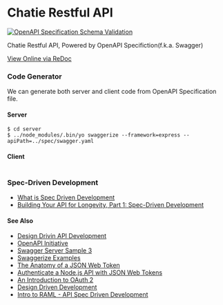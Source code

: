 # Chatie Restful API
[![OpenAPI Specification Schema Validation](https://online.swagger.io/validator?url=https://raw.githubusercontent.com/Chatie/api/master/spec/swagger.yaml)](http://editor.swagger.io/#/?import=https://raw.githubusercontent.com/Chatie/api/master/spec/swagger.yaml)

Chatie Restful API, Powered by OpenAPI Specifiction(f.k.a. Swagger)

[View Online via ReDoc](https://rebilly.github.io/ReDoc/?url=https://raw.githubusercontent.com/Chatie/api/master/spec/swagger.yaml)

### Code Generator

We can generate both server and client code from OpenAPI Specification file.

#### Server

```shell
$ cd server
$ ../node_modules/.bin/yo swaggerize --framework=express --apiPath=../spec/swagger.yaml
```

#### Client

```shell
```

### Spec-Driven Development

* [What is Spec Driven Development](https://www.mikestowe.com/blog/2014/11/what-is-spec-driven-development.php)
* [Building Your API for Longevity, Part 1: Spec-Driven Development](https://www.nginx.com/blog/building-api-for-longevity-spec-driven-development/)

#### See Also

* [Design Drivin API Development](http://www.slideshare.net/sofj/design-driven-api-development)
* [OpenAPI Initiative](https://www.openapis.org/)
* [Swagger Server Sample 3](https://github.com/BigstickCarpet/swagger-server/tree/master/samples/sample3)
* [Swaggerize Examples](https://github.com/subeeshcbabu/swaggerize-examples)
* [The Anatomy of a JSON Web Token](https://scotch.io/tutorials/the-anatomy-of-a-json-web-token)
* [Authenticate a Node.js API with JSON Web Tokens](https://scotch.io/tutorials/authenticate-a-node-js-api-with-json-web-tokens)
* [An Introduction to OAuth 2](https://www.digitalocean.com/community/tutorials/an-introduction-to-oauth-2)
* [Design Driven Development](http://www.slideshare.net/henrydjacob/design-driven-development)
* [Intro to RAML - API Spec Driven Development](http://www.hksilicon.com/articles/1082744)

